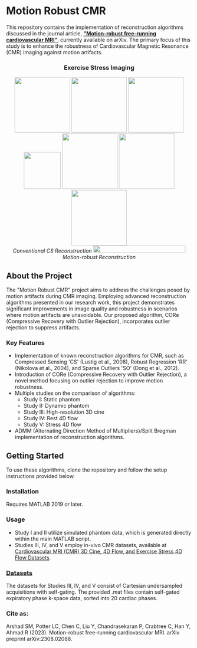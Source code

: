# Motion Robust CMR

This repository contains the implementation of reconstruction algorithms discussed in the journal article, **["Motion-robust free-running cardiovascular MRI"](https://arxiv.org/abs/2308.02088)**, currently available on arXiv. The primary focus of this study is to enhance the robustness of Cardiovascular Magnetic Resonance (CMR) imaging against motion artifacts.
<p align="center">
  <h3 align="center">Exercise Stress Imaging</h3>
</p>
<p align="center">
  <img src="https://github.com/OSU-MR/motion-robust-CMR/assets/97550963/5ca0ff76-b84a-433f-ab53-3df9becaaf6e" height="150"/>
  <img src="https://github.com/OSU-MR/motion-robust-CMR/assets/97550963/1d14c2dc-047f-4a81-96e1-8940af78a3a0" height="150"/>
  <img src="https://github.com/OSU-MR/motion-robust-CMR/assets/97550963/fe8ad0c8-60b3-4d99-bbe3-794dab6009a7" height="150"/>
   <img src="https://github.com/OSU-MR/motion-robust-CMR/assets/97550963/bffd8697-082f-41a7-810b-2556f7321d41"height="100"/>
  <img src="https://github.com/OSU-MR/motion-robust-CMR/assets/97550963/457984bd-d556-4409-a0dc-e6d967d0fa4f" height="150"/>
  <img src="https://github.com/OSU-MR/motion-robust-CMR/assets/97550963/6873abb3-a6b2-4a3c-b824-a01b100d7404" height="150"/>
  <img src="https://github.com/OSU-MR/motion-robust-CMR/assets/97550963/b0a7ce42-0aac-4bd7-8f53-5bf85c7f6f01" height="150"/>
  <br>
  <em>Conventional CS Reconstruction</em></span>
   <img src="https://github.com/OSU-MR/motion-robust-CMR/assets/97550963/db49819d-3aa0-4614-ad37-46f904f9bf22" width="250" height="20"/>
  <em>Motion-robust Reconstruction</em></span>
</div>

## About the Project

The "Motion Robust CMR" project aims to address the challenges posed by motion artifacts during CMR imaging. Employing advanced reconstruction algorithms presented in our research work, this project demonstrates significant improvements in image quality and robustness in scenarios where motion artifacts are unavoidable. Our proposed algorithm, CORe (Compressive Recovery with Outlier Rejection), incorporates outlier rejection to suppress artifacts.

### Key Features

- Implementation of known reconstruction algorithms for CMR, such as Compressed Sensing 'CS' (Lustig et al., 2008), Robust Regression 'RR' (Nikolova et al., 2004), and Sparse Outliers 'SO' (Dong et al., 2012).
- Introduction of CORe (Compressive Recovery with Outlier Rejection), a novel method focusing on outlier rejection to improve motion robustness.
- Multiple studies on the comparison of algorithms:
   - Study I: Static phantom
   - Study II: Dynamic phantom
   - Study III: High-resolution 3D cine
   - Study IV: Rest 4D flow
   - Study V: Stress 4D flow
- ADMM (Alternating Direction Method of Multipliers)/Split Bregman implementation of reconstruction algorithms.

## Getting Started

To use these algorithms, clone the repository and follow the setup instructions provided below.

### Installation

Requires MATLAB 2019 or later.

### Usage
- Study I and II utilize simulated phantom data, which is generated directly within the main MATLAB script.
- Studies III, IV, and V employ in-vivo CMR datasets, available at [Cardiovascular MRI (CMR) 3D Cine, 4D Flow, and Exercise Stress 4D Flow Datasets](https://zenodo.org/records/8105485).

### [Datasets](https://zenodo.org/records/8105485)
The datasets for Studies III, IV, and V consist of Cartesian undersampled acquisitions with self-gating. The provided .mat files contain self-gated expiratory phase k-space data, sorted into 20 cardiac phases.


### Cite as:

Arshad SM, Potter LC, Chen C, Liu Y, Chandrasekaran P, Crabtree C, Han Y, Ahmad R (2023). Motion-robust free-running cardiovascular MRI. arXiv preprint arXiv:2308.02088.
